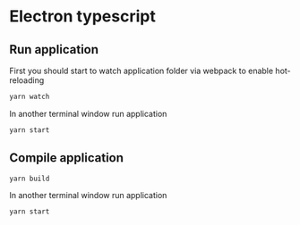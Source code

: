 # Electron typescript

## Run application

First you should start to watch application folder via webpack to enable hot-reloading

```bash
yarn watch
```

In another terminal window run application

```bash
yarn start
```

## Compile application

```bash
yarn build
```

In another terminal window run application

```bash
yarn start
```
